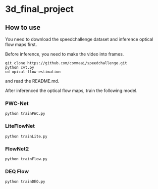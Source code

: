 # 3d_final_project

## How to use

You need to download the speedchallenge dataset and  inference optical flow maps first.

Before inference, you need to make the video into frames.
```shell
git clone https://github.com/commaai/speedchallenge.git
python cvt.py
cd opical-flow-estimation
```
and read the README.md.

After inferenced the optical flow maps, train the following model.

### PWC-Net
```shell
python trainPWC.py
```

### LiteFlowNet
```shell
python trainLite.py
```

### FlowNet2
```shell
python trainFlow.py
```

### DEQ Flow
```shell
python trainDEQ.py
```
